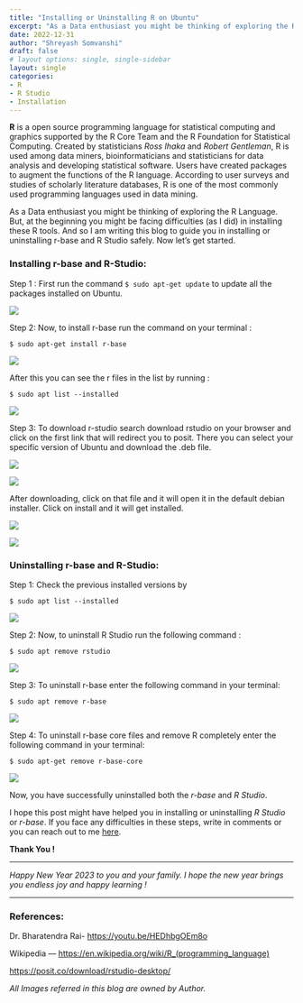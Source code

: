 ```yaml
---
title: "Installing or Uninstalling R on Ubuntu"
excerpt: "As a Data enthusiast you might be thinking of exploring the R Language. But, at the beginning you might be facing difficulties (as I did) in installing these R tools. Now let’s get started ..."
date: 2022-12-31
author: "Shreyash Somvanshi"
draft: false
# layout options: single, single-sidebar
layout: single
categories:
- R
- R Studio
- Installation
---
```


**R** is a open source programming language for statistical computing and graphics supported by the R Core Team and the R Foundation for Statistical Computing. Created by statisticians *Ross Ihaka* and *Robert Gentleman*, R is used among data miners, bioinformaticians and statisticians for data analysis and developing statistical software. Users have created packages to augment the functions of the R language. According to user surveys and studies of scholarly literature databases, R is one of the most commonly used programming languages used in data mining.

As a Data enthusiast you might be thinking of exploring the R Language. But, at the beginning you might be facing difficulties (as I did) in installing these R tools. And so I am writing this blog to guide you in installing or uninstalling r-base and R Studio safely. Now let’s get started.

### Installing r-base and R-Studio:
Step 1 : First run the command `$ sudo apt-get update` to update all the packages installed on Ubuntu.

![](/blogs/r-install/r1.webp)

Step 2: Now, to install r-base run the command on your terminal :

`$ sudo apt-get install r-base`

![](/blogs/r-install/r2.webp)

After this you can see the r files in the list by running :

`$ sudo apt list --installed`

![](/blogs/r-install/r3.webp)

Step 3: To download r-studio search download rstudio on your browser and click on the first link that will redirect you to posit. There you can select your specific version of Ubuntu and download the .deb file.

![](/blogs/r-install/r4.webp)

![](/blogs/r-install/r5.webp)

After downloading, click on that file and it will open it in the default debian installer. Click on install and it will get installed.

![](/blogs/r-install/r6.webp)

![](/blogs/r-install/r7.webp)

### Uninstalling r-base and R-Studio:

Step 1: Check the previous installed versions by

`$ sudo apt list --installed`

![](/blogs/r-install/r8.webp)

Step 2: Now, to uninstall R Studio run the following command :

`$ sudo apt remove rstudio`

![](/blogs/r-install/r9.webp)

Step 3: To uninstall r-base enter the following command in your terminal:

`$ sudo apt remove r-base`

![](/blogs/r-install/r10.webp)

Step 4: To uninstall r-base core files and remove R completely enter the following command in your terminal:

`$ sudo apt-get remove r-base-core`

![](/blogs/r-install/r11.webp)


Now, you have successfully uninstalled both the *r-base* and *R Studio*.

I hope this post might have helped you in installing or uninstalling *R Studio* or *r-base*. If you face any difficulties in these steps, write in comments or you can reach out to me [here](https://linkedin.com/in/shreyash-somvanshi-859893215).

**Thank You !**

---
*Happy New Year 2023 to you and your family. I hope the new year brings you endless joy and happy learning !*

---

### References:

Dr. Bharatendra Rai- https://youtu.be/HEDhbgOEm8o

Wikipedia — https://en.wikipedia.org/wiki/R_(programming_language)

https://posit.co/download/rstudio-desktop/

*All Images referred in this blog are owned by Author.*

